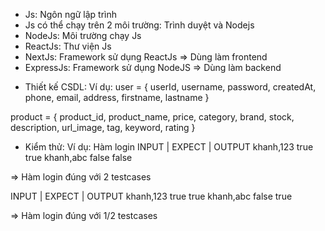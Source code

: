 - Js: Ngôn ngữ lập trình
- Js có thể chạy trên 2 môi trường: Trình duyệt và Nodejs
- NodeJs: Môi trường chạy Js
- ReactJs: Thư viện Js
- NextJs: Framework sử dụng ReactJs => Dùng làm frontend
- ExpressJs: Framework sử dụng NodeJS => Dùng làm backend


* Thiết kế CSDL:
Ví dụ:
user = {
    userId,
    username,
    password,
    createdAt,
    phone,
    email,
    address,
    firstname,
    lastname
}

product = {
    product_id,
    product_name,
    price,
    category,
    brand,
    stock,
    description,
    url_image,
    tag,
    keyword,
    rating
}


* Kiểm thử:
Ví dụ: Hàm login
INPUT     |       EXPECT        |      OUTPUT
khanh,123           true                true
khanh,abc            false               false

=> Hàm login đúng với 2 testcases


INPUT     |       EXPECT        |      OUTPUT
khanh,123           true                true
khanh,abc           false               true

=> Hàm login đúng với 1/2 testcases
